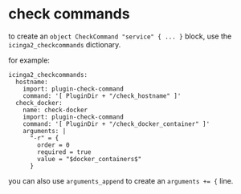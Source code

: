 # check commands

to create an `object CheckCommand "service" { ... }` block, use the `icinga2_checkcommands` dictionary.

for example:

```
icinga2_checkcommands:
  hostname:
    import: plugin-check-command
    command: '[ PluginDir + "/check_hostname" ]'
  check_docker:
    name: check-docker
    import: plugin-check-command
    command: '[ PluginDir + "/check_docker_container" ]'
    arguments: |
      "-r" = {
        order = 0
        required = true
        value = "$docker_containers$"
      }
```

you can also use `arguments_append` to create an `arguments += {` line.
